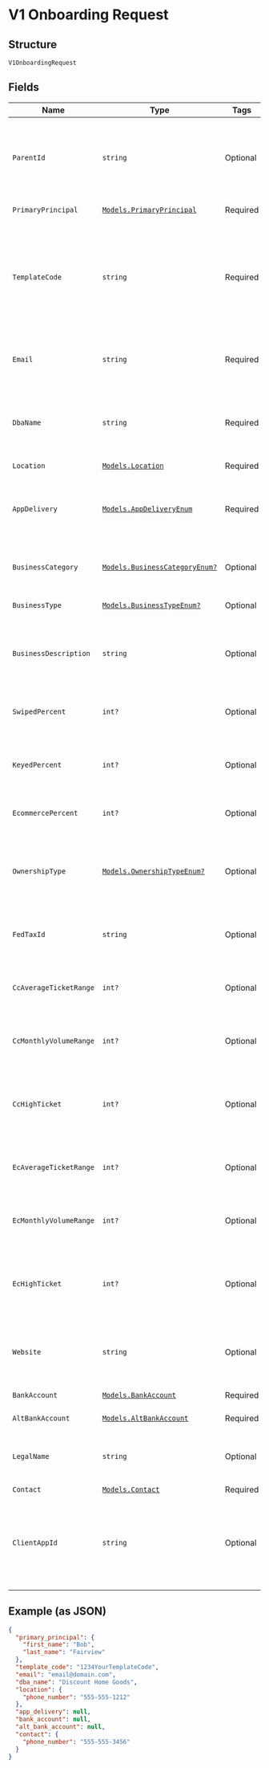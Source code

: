 
# V1 Onboarding Request

## Structure

`V1OnboardingRequest`

## Fields

| Name | Type | Tags | Description |
|  --- | --- | --- | --- |
| `ParentId` | `string` | Optional | Location ID<br>**Constraints**: *Pattern*: `^(([0-9a-fA-F]{24})\|(([0-9a-fA-F]{8})-(([0-9a-fA-F]{4}\-){3})([0-9a-fA-F]{12})))$` |
| `PrimaryPrincipal` | [`Models.PrimaryPrincipal`](../../doc/models/primary-principal.md) | Required | The Primary Principal. |
| `TemplateCode` | `string` | Required | The ID of the template to be used - this value will be provided by Fortis.<br>**Constraints**: *Maximum Length*: `20`, *Pattern*: `^[a-zA-Z0-9]*$` |
| `Email` | `string` | Required | Merchant email address.<br>**Constraints**: *Maximum Length*: `100` |
| `DbaName` | `string` | Required | Merchant 'Doing Business As' name.<br>**Constraints**: *Maximum Length*: `100` |
| `Location` | [`Models.Location`](../../doc/models/location.md) | Required | The Location. |
| `AppDelivery` | [`Models.AppDeliveryEnum`](../../doc/models/app-delivery-enum.md) | Required | The delivery method of the app to the merchant.<br>**Constraints**: *Maximum Length*: `12` |
| `BusinessCategory` | [`Models.BusinessCategoryEnum?`](../../doc/models/business-category-enum.md) | Optional | The Category of the merchant's business |
| `BusinessType` | [`Models.BusinessTypeEnum?`](../../doc/models/business-type-enum.md) | Optional | The Type of a merchant's business. |
| `BusinessDescription` | `string` | Optional | Description of Goods or Services.<br>**Constraints**: *Maximum Length*: `200` |
| `SwipedPercent` | `int?` | Optional | Card present/swiped percentage<br>**Constraints**: `>= 0`, `<= 100` |
| `KeyedPercent` | `int?` | Optional | Card not present/keyed percentage<br>**Constraints**: `>= 0`, `<= 100` |
| `EcommercePercent` | `int?` | Optional | eCommerce percentage.<br>**Constraints**: `>= 0`, `<= 100` |
| `OwnershipType` | [`Models.OwnershipTypeEnum?`](../../doc/models/ownership-type-enum.md) | Optional | The Ownership Type of the merchant's business.<br>**Constraints**: *Maximum Length*: `10` |
| `FedTaxId` | `string` | Optional | Federal Tax ID (EIN).<br>**Constraints**: *Maximum Length*: `10` |
| `CcAverageTicketRange` | `int?` | Optional | Average Transaction Amount Range<br>**Constraints**: `>= 1`, `<= 7` |
| `CcMonthlyVolumeRange` | `int?` | Optional | Monthly Processing Volume Range<br>**Constraints**: `>= 1`, `<= 7` |
| `CcHighTicket` | `int?` | Optional | Highest transaction amount rounded to the next dollar<br>**Constraints**: `>= 0`, `<= 30000` |
| `EcAverageTicketRange` | `int?` | Optional | Average Transaction Amount Range<br>**Constraints**: `>= 1`, `<= 7` |
| `EcMonthlyVolumeRange` | `int?` | Optional | Monthly Processing Volume Range<br>**Constraints**: `>= 1`, `<= 7` |
| `EcHighTicket` | `int?` | Optional | Highest transaction amount rounded to the next dollar<br>**Constraints**: `>= 0`, `<= 30000` |
| `Website` | `string` | Optional | Merchant's business website.<br>**Constraints**: *Maximum Length*: `100` |
| `BankAccount` | [`Models.BankAccount`](../../doc/models/bank-account.md) | Required | The Bank Account. |
| `AltBankAccount` | [`Models.AltBankAccount`](../../doc/models/alt-bank-account.md) | Required | The Alternative Bank Account. |
| `LegalName` | `string` | Optional | Merchant legal name.<br>**Constraints**: *Maximum Length*: `100` |
| `Contact` | [`Models.Contact`](../../doc/models/contact.md) | Required | The Contact. |
| `ClientAppId` | `string` | Optional | Client-Issued ID to uniquely identify the merchant (Returned unmodified).<br>**Constraints**: *Maximum Length*: `50` |

## Example (as JSON)

```json
{
  "primary_principal": {
    "first_name": "Bob",
    "last_name": "Fairview"
  },
  "template_code": "1234YourTemplateCode",
  "email": "email@domain.com",
  "dba_name": "Discount Home Goods",
  "location": {
    "phone_number": "555-555-1212"
  },
  "app_delivery": null,
  "bank_account": null,
  "alt_bank_account": null,
  "contact": {
    "phone_number": "555-555-3456"
  }
}
```

